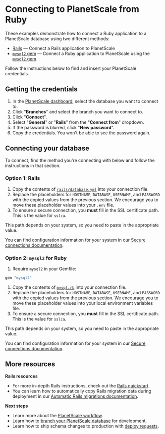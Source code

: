 # Connecting to PlanetScale from Ruby

These examples demonstrate how to connect a Ruby application to a PlanetScale database using two different methods:

- [Rails](https://github.com/planetscale/connection-examples/tree/main/ruby/rails) &mdash; Connect a Rails application to PlanetScale
- [`mysql2` gem](https://github.com/planetscale/connection-examples/blob/main/ruby/mysql.rb) &mdash; Connect a Ruby application to PlanetScale using the [`mysql2` gem](https://github.com/brianmario/mysql2).

Follow the instructions below to find and insert your PlanetScale credentials.

## Getting the credentials

1. In the [PlanetScale dashboard](https://app.planetscale.com), select the database you want to connect to.
2. Click "**Branches**" and select the branch you want to connect to.
3. Click "**Connect**".
4. Select "**General**" or "**Rails**" from the "**Connect from**" dropdown.
5. If the password is blurred, click "**New password**".
6. Copy the credentials. You won't be able to see the password again.

## Connecting your database

To connect, find the method you're connecting with below and follow the instructions in that section.

### Option 1: Rails

1. Copy the contents of [`rails/database.yml`](https://github.com/planetscale/connection-examples/blob/main/ruby/rails/database.yml) into your connection file.
2. Replace the placeholders for `HOSTNAME`, `DATABASE`, `USERNAME`, and `PASSWORD` with the copied values from the previous section. We encourage you to move these placeholder values into your `.env` file.
3. To ensure a secure connection, you **must** fill in the SSL certificate path. This is the value for `sslca`.

This path depends on your system, so you need to paste in the appropriate value.

You can find configuration information for your system in our [Secure connections documentation](https://planetscale.com/docs/concepts/secure-connections#ca-root-configuration).

### Option 2: `mysql2` for Ruby

1. Require `mysql2` in your Gemfile:
```ruby
gem "mysql2"
```
1. Copy the contents of [`mysql.rb`](https://github.com/planetscale/connection-examples/blob/main/ruby/mysql.rb) into your connection file.
2. Replace the placeholders for `HOSTNAME`, `DATABASE`, `USERNAME`, and `PASSWORD` with the copied values from the previous section. We encourage you to move these placeholder values into your local environment variables file.
3. To ensure a secure connection, you **must** fill in the SSL certificate path. This is the value for `sslca`.

This path depends on your system, so you need to paste in the appropriate value.

You can find configuration information for your system in our [Secure connections documentation](https://planetscale.com/docs/concepts/secure-connections#ca-root-configuration).

## More resources

**Rails resources**
- For more in-depth Rails instructions, check out the [Rails quickstart](https://planetscale.com/docs/tutorials/connect-rails-app).
- You can learn how to automatically copy Rails migration data during deployment in our [Automatic Rails migrations documentation](https://planetscale.com/docs/tutorials/automatic-rails-migrations).

**Next steps**

- Learn more about the [PlanetScale workflow](https://planetscale.com/docs/concepts/planetscale-workflow).
- Learn how to [branch your PlanetScale database](https://planetscale.com/docs/concepts/branching) for development.
- Learn how to ship schema changes to production with [deploy requests](https://planetscale.com/docs/concepts/deploy-requests).
